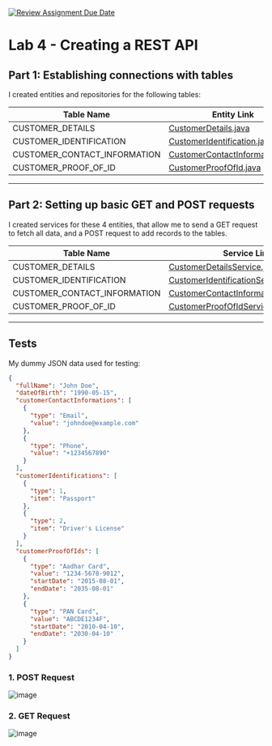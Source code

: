[![Review Assignment Due Date](https://classroom.github.com/assets/deadline-readme-button-22041afd0340ce965d47ae6ef1cefeee28c7c493a6346c4f15d667ab976d596c.svg)](https://classroom.github.com/a/OP2M79po)

# Lab 4 - Creating a REST API

## Part 1: Establishing connections with tables

I created entities and repositories for the following tables:

| Table Name                   | Entity Link | Repository Link |
|------------------------------|------------|----------------|
| CUSTOMER_DETAILS             | [CustomerDetails.java](https://github.com/PRAKASH-K-A/lab3-and-lab-4-pranavgnn/blob/main/src/main/java/com/mit/entity/CustomerDetails.java) | [CustomerDetailsRepository.java](https://github.com/PRAKASH-K-A/lab3-and-lab-4-pranavgnn/blob/main/src/main/java/com/mit/repository/CustomerDetailsRepository.java) |
| CUSTOMER_IDENTIFICATION      | [CustomerIdentification.java](https://github.com/PRAKASH-K-A/lab3-and-lab-4-pranavgnn/blob/main/src/main/java/com/mit/entity/CustomerIdentification.java) | [CustomerIdentificationRepository.java](https://github.com/PRAKASH-K-A/lab3-and-lab-4-pranavgnn/blob/main/src/main/java/com/mit/repository/CustomerIdentificationRepository.java) |
| CUSTOMER_CONTACT_INFORMATION | [CustomerContactInformation.java](https://github.com/PRAKASH-K-A/lab3-and-lab-4-pranavgnn/blob/main/src/main/java/com/mit/entity/CustomerContactInformation.java) | [CustomerContactInformationRepository.java](https://github.com/PRAKASH-K-A/lab3-and-lab-4-pranavgnn/blob/main/src/main/java/com/mit/repository/CustomerContactInformationRepository.java) |
| CUSTOMER_PROOF_OF_ID         | [CustomerProofOfId.java](https://github.com/PRAKASH-K-A/lab3-and-lab-4-pranavgnn/blob/main/src/main/java/com/mit/entity/CustomerProofOfId.java) | [CustomerProofOfIdRepository.java](https://github.com/PRAKASH-K-A/lab3-and-lab-4-pranavgnn/blob/main/src/main/java/com/mit/repository/CustomerProofOfIdRepository.java) |

---
## Part 2: Setting up basic GET and POST requests

I created services for these 4 entities, that allow me to send a GET request to fetch all data, and a POST request to add records to the tables.

| Table Name                   | Service Link | Controller Link |
|------------------------------|--------------|-----------------|
| CUSTOMER_DETAILS             | [CustomerDetailsService.java](https://github.com/PRAKASH-K-A/lab3-and-lab-4-pranavgnn/blob/main/src/main/java/com/mit/service/CustomerDetailsService.java) | [CustomerDetailsController.java](https://github.com/PRAKASH-K-A/lab3-and-lab-4-pranavgnn/blob/main/src/main/java/com/mit/controller/CustomerDetailsController.java) |
| CUSTOMER_IDENTIFICATION      | [CustomerIdentificationService.java](https://github.com/PRAKASH-K-A/lab3-and-lab-4-pranavgnn/blob/main/src/main/java/com/mit/service/CustomerIdentificationService.java) | [CustomerIdentificationController.java](https://github.com/PRAKASH-K-A/lab3-and-lab-4-pranavgnn/blob/main/src/main/java/com/mit/controller/CustomerIdentificationController.java) |
| CUSTOMER_CONTACT_INFORMATION | [CustomerContactInformationService.java](https://github.com/PRAKASH-K-A/lab3-and-lab-4-pranavgnn/blob/main/src/main/java/com/mit/service/CustomerContactInformationService.java) | [CustomerContactInformationController.java](https://github.com/PRAKASH-K-A/lab3-and-lab-4-pranavgnn/blob/main/src/main/java/com/mit/controller/CustomerContactInformationController.java) |
| CUSTOMER_PROOF_OF_ID         | [CustomerProofOfIdService.java](https://github.com/PRAKASH-K-A/lab3-and-lab-4-pranavgnn/blob/main/src/main/java/com/mit/service/CustomerProofOfIdService.java) | [CustomerProofOfIdController.java](https://github.com/PRAKASH-K-A/lab3-and-lab-4-pranavgnn/blob/main/src/main/java/com/mit/controller/CustomerProofOfIdController.java) |

---
## Tests

My dummy JSON data used for testing:
```json
{
  "fullName": "John Doe",
  "dateOfBirth": "1990-05-15",
  "customerContactInformations": [
    {
      "type": "Email",
      "value": "johndoe@example.com"
    },
    {
      "type": "Phone",
      "value": "+1234567890"
    }
  ],
  "customerIdentifications": [
    {
      "type": 1,
      "item": "Passport"
    },
    {
      "type": 2,
      "item": "Driver's License"
    }
  ],
  "customerProofOfIds": [
    {
      "type": "Aadhar Card",
      "value": "1234-5678-9012",
      "startDate": "2015-08-01",
      "endDate": "2035-08-01"
    },
    {
      "type": "PAN Card",
      "value": "ABCDE1234F",
      "startDate": "2010-04-10",
      "endDate": "2030-04-10"
    }
  ]
}
```

### 1. POST Request
![image](https://github.com/user-attachments/assets/fdb003e5-640d-4911-9c9b-84ca819ffb5b)

### 2. GET Request
![image](https://github.com/user-attachments/assets/858bafca-de05-4bfe-9f13-34130cca304f)
